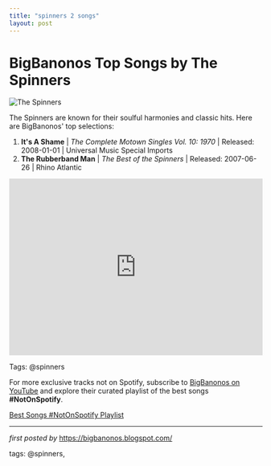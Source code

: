 ```yaml
---
title: "spinners 2 songs"
layout: post
---
```

<h1>BigBanonos Top Songs by The Spinners</h1>
<img src="https://m.media-amazon.com/images/I/6152H3PZ57L._UF1000,1000_QL80_.jpg" alt="The Spinners"> <p>The Spinners are known for their soulful harmonies and classic hits. Here are BigBanonos' top selections:</p> <ol> <li><strong>It's A Shame</strong> | <em>The Complete Motown Singles Vol. 10: 1970</em> | Released: 2008-01-01 | Universal Music Special Imports</li> <li><strong>The Rubberband Man</strong> | <em>The Best of the Spinners</em> | Released: 2007-06-26 | Rhino Atlantic</li>
</ol> <div> <iframe src="https://open.spotify.com/embed/playlist/4RuJWzeO0WQZxpA2L5RCOd?utm_source=generator" width="100%" height="352" frameborder="0" allow="autoplay; clipboard-write; encrypted-media; fullscreen; picture-in-picture" loading="lazy"></iframe>
</div>
<p>Tags: @spinners</p>


<!--Subscribe and Playlist Links-->
<div>
    <p>For more exclusive tracks not on Spotify, subscribe to <a href="https://www.youtube.com/@BigBanonos" target="_blank">BigBanonos on YouTube</a> and explore their curated playlist of the best songs <strong>#NotOnSpotify</strong>.</p>
    <p><a href="https://www.youtube.com/playlist?list=PLtuNtuTatqI0kFahUCbtbfenC_ET5O_tr" target="_blank">Best Songs #NotOnSpotify Playlist<br /></a></p></div>

<hr />

<p><em>first posted by</em> <a href="https://bigbanonos.blogspot.com/" rel="noopener" target="_new">https://bigbanonos.blogspot.com/</a></p>

<p>tags: @spinners,</p>

